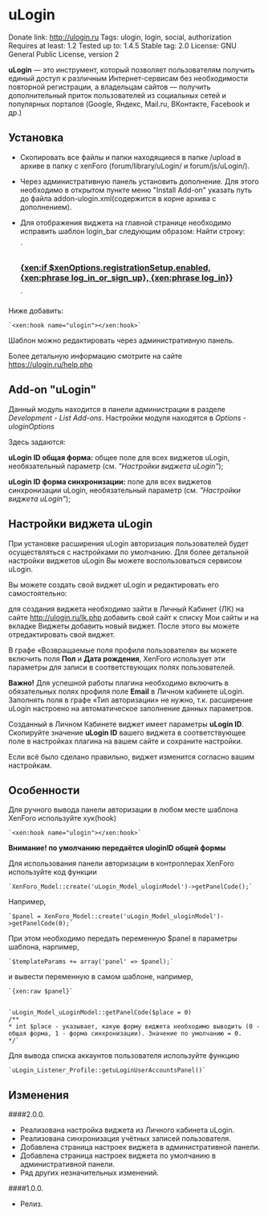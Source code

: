 ﻿# uLogin

Donate link: http://ulogin.ru
Tags: ulogin, login, social, authorization
Requires at least: 1.2
Tested up to: 1.4.5
Stable tag: 2.0
License: GNU General Public License, version 2

**uLogin** — это инструмент, который позволяет пользователям получить единый доступ к различным Интернет-сервисам без необходимости повторной регистрации,
а владельцам сайтов — получить дополнительный приток пользователей из социальных сетей и популярных порталов (Google, Яндекс, Mail.ru, ВКонтакте, Facebook и др.)

## Установка

- Скопировать все файлы и папки находящиеся в папке /upload в архиве в папку с xenForo (forum/library/uLogin/ и forum/js/uLogin/).
- Через административную панель установить дополнение. Для этого необходимо в открытом пункте меню "Install Add-on"  указать путь до файла addon-ulogin.xml(содержится в корне архива с дополнением).
- Для отображения виджета на главной странице необходимо исправить шаблон login_bar следующим образом:
Найти строку:

	`<h3 id="loginBarHandle">
		<label for="LoginControl"><a href="{xen:link login}" class="concealed noOutline">{xen:if $xenOptions.registrationSetup.enabled, {xen:phrase log_in_or_sign_up}, {xen:phrase log_in}}</a></label>
	</h3>`

Ниже добавить:

	`<xen:hook name="ulogin"></xen:hook>`

Шаблон можно редактировать через административную панель.

Более детальную информацию смотрите на сайте https://ulogin.ru/help.php

## Add-on "uLogin"

Данный модуль находится в панели администрации в разделе *Development* - *List Add-ons*.
Настройки модуля находятся в *Options* - *uloginOptions*

Здесь задаются:

**uLogin ID общая форма:** общее поле для всех виджетов uLogin, необязательный параметр (см. *"Настройки виджета uLogin"*);

**uLogin ID форма синхронизации:** поле для всех виджетов синхронизации uLogin, необязательный параметр (см. *"Настройки виджета uLogin"*);


## Настройки виджета uLogin

При установке расширения uLogin авторизация пользователей будет осуществляться с настройками по умолчанию.
Для более детальной настройки виджетов uLogin Вы можете воспользоваться сервисом uLogin.

Вы можете создать свой виджет uLogin и редактировать его самостоятельно:

для создания виджета необходимо зайти в Личный Кабинет (ЛК) на сайте http://ulogin.ru/lk.php
добавить свой сайт к списку Мои сайты и на вкладке Виджеты добавить новый виджет. После этого вы можете отредактировать свой виджет.

В графе «Возвращаемые поля профиля пользователя» вы можете включить поля **Пол** и **Дата рождения**, XenForo использует эти параметры
для записи в соответствующих полях пользователей.

**Важно!** Для успешной работы плагина необходимо включить в обязательных полях профиля поле **Еmail** в Личном кабинете uLogin.
Заполнять поля в графе «Тип авторизации» не нужно, т.к. расширение uLogin настроено на автоматическое заполнение данных параметров.

Созданный в Личном Кабинете виджет имеет параметры **uLogin ID**.
Скопируйте значение **uLogin ID** вашего виджета в соответствующее поле в настройках плагина на вашем сайте и сохраните настройки.

Если всё было сделано правильно, виджет изменится согласно вашим настройкам.


## Особенности

Для ручного вывода панели авторизации в любом месте шаблона XenForo используйте хук(hook)

	`<xen:hook name="ulogin"></xen:hook>`

**Внимание! по умолчанию передаётся uloginID общей формы**

Для использования панели авторизации в контроллерах XenForo используйте код функции

	`XenForo_Model::create('uLogin_Model_uloginModel')->getPanelCode();`

Например,

	`$panel = XenForo_Model::create('uLogin_Model_uloginModel')->getPanelCode(0);`

При этом необходимо передать переменную $panel в параметры шаблона, нарпимер,

	`$templateParams += array('panel' => $panel);`

и вывести переменную в самом шаблоне, например,

	`{xen:raw $panel}`


	`uLogin_Model_uLoginModel::getPanelCode($place = 0)
	/**
	* int $place - указывает, какую форму виджета необходимо выводить (0 - общая форма, 1 - форма синхронизации). Значение по умолчанию = 0.
	*/`

Для вывода списка аккаунтов пользователя используйте функцию

	`uLogin_Listener_Profile::getuLoginUserAccountsPanel()`

## Изменения

####2.0.0.
* Реализована настройка виджета из Личного кабинета uLogin.
* Реализована синхронизация учётных записей пользователя.
* Добавлена страница настроек виджета в административной панели.
* Добавлена страница настроек виджета по умолчанию в административной панели.
* Ряд других незначительных изменений.

####1.0.0.
* Релиз.